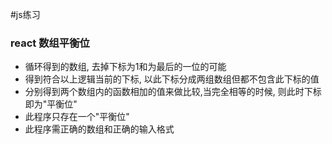 #js练习

### react 数组平衡位
* 循环得到的数组, 去掉下标为1和为最后的一位的可能
* 得到符合以上逻辑当前的下标, 以此下标分成两组数组但都不包含此下标的值
* 分别得到两个数组内的函数相加的值来做比较,当完全相等的时候, 则此时下标即为"平衡位"
* 此程序只存在一个"平衡位"
* 此程序需正确的数组和正确的输入格式
